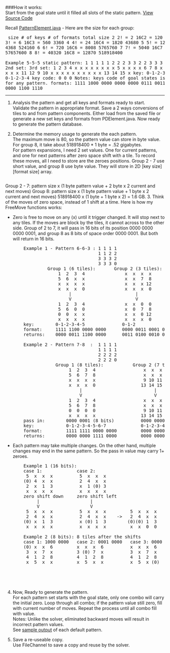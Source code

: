 ###How it works:  
Start from the goal state until it filled all slots of the static pattern.  [View Source Code]

Recall [PatternElement.java] - Here are the size for each group:  
    <pre>
        size     # of keys        # of formats        total size
        2        2! = 2           16C2 = 120          240
        3        3! = 6           16C3 = 560          3360
        4        4! = 24          16C4 = 1820         43680
        5        5! = 120         16C5 = 4368         524160
        6        6! = 720         16C6 = 8008         5765760
        7        7! = 5040        16C7 = 11440        57657600
        8        8! = 40320       16C8 = 12870        518918400  
        Example 5-5-5 static pattern:   1 1 1 1
                                        1 2 2 2
                                        3 3 2 2
                                        3 3 3 0
                    1st set:                2nd set:                3rd set:
                    1  2  3  4              x  x  x  x              x  x  x  x
                    5  x  x  x              x  6  7  8              x  x  x  x
                    x  x  x  x              x  x 11 12              9 10  x  x
                    x  x  x  x              x  x  x  x             13 14 15  x
        key:        0-1-2-3-4               0-1-2-3-4               0-1-2-3-4
        key code:   0                       0                       0
                    Notes: keys code of goal states is always 0 for any pattern.
        formats:    1111 1000 0000 0000     0000 0111 0011 0000     0000 0000 1100 1110</pre>   

------

1. Analysis the pattern and get all keys and formats ready to start.  
Validate the pattern in appropriate format.  Save a 2 ways conversions of tiles to and from pattern components.  Either load from the saved file or generate a new set keys and formats from PDElement.java.  Now ready to generate the pattern database.

2.  Determine the memory usage to generate the each pattern.  
The maximum move is 80, so the pattern value can store in byte value. For group 8, it take about 518918400 * 1 byte = .52 gigabytes.  
For pattern expansions, I need 2 set values.  One for current patterns, and one for next patterns after zero space shift with a tile.  To record these moves, all I need to store are the zeroes positions.  Group 2 - 7 use short value, and group 8 use byte value.  They will store in 2D \[key size\]\[format size\] array.

    <pre>
Group 2 - 7: pattern size x (1 byte pattern value + 2 byte x 2 current and next moves)
Group 8:     pattern size x (1 byte pattern value + 1 byte x 2 current and next moves)
                 518918400 x (1 byte + 1 byte x 2) = 1.6 GB.</pre>
3. Think of the moves of zero space, instead of 1 shift at a time.  Here is how my FreeMove functions works:  
  * Zero is free to move on any (x) until it trigger changed.  It will stop next to any tiles.  If the moves are block by the tiles, it cannot across to the other side.  Group of 2 to 7, it will pass in 16 bits of its position 0000 0000 0000 0001, and group 8 as 8 bits of space order 0000 0001.  But both will return in 16 bits.  

    <pre>
        Example 1 - Pattern 6-6-3 : 1 1 1 1 
                                    1 1 2 2 
                                    3 3 3 2 
                                    3 3 3 0
                 Group 1 (6 tiles):       Group 2 (3 tiles):       Group 3 (6 tiles):
                     1  2  3  4               x  x  x  x               x  x  x  x
                     5  6  x  x               x  x  7  8               x  x  x  x
                     x  x  x  x               x  x  x 12               9 10 11  x
                     x  x  x  0               x  x  x  0              13 14 15  0
                         |                        |                        |
                         V                        V                        V
                     1  2  3  4               x  x  0  0               x  x  x  x
                     5  6  0  0               x  0  7  8               0  0  0  x
                     0  0  x  x               x  x  0 12               9 10 11  0
                     x  x  x  x               x  x  x  0              13 14 15  0
        key:        0-1-2-3-4-5              0-1-2                    0-1-2-3-4-5
        format:     1111 1100 0000 0000      0000 0011 0001 0000      0000 0000 1110 1110
        returns:    0000 0011 1100 0000      0011 0100 0010 0001      0000 1110 0001 0001    
  
        Example 2 - Pattern 7-8  :  1 1 1 1 
                                    1 1 1 1 
                                    2 2 2 2 
                                    2 2 2 0
                    Group 1 (8 tiles):           Group 2 (7 tiles):
                         1  2  3  4                  x  x  x  x
                         5  6  7  8                  x  x  x  x
                         x  x  x  x                  9 10 11 12
                         x  x  x  0                 13 14 15  0
                             |                           |
                             V                           V
                         1  2  3  4                  x  x  x  x
                         5  6  7  8                  x  x  x  x
                         0  0  0  0                  9 10 11 12
                         x  x  x  x                 13 14 15  0
        pass in:        0000 0001 (8 bits)          0000 0000 0000 0001 (16 bits)
        key:            0-1-2-3-4-5-6-7             0-1-2-3-4-5-6
        format:         1111 1111 0000 0000         0000 0000 1111 1110
        returns:        0000 0000 1111 0000         0000 0000 0000 0001</pre>
  * Each pattern may take multiple changes.  On the other hand, multiple changes may end in the same pattern.  So the pass in value may carry 1+ zeroes.

    <pre>
        Example 1 (16 bits):
        case 1:             case 2:
         5  x  x  x          5  x  x  x
        (0) 4  x  x          2  4  x  x
         2  x  1  3          x  1 (0) 3
         x  x  x  x          x  x  x  x
        zero shift down     zero shift left
             |                   |
             V                   V                                      Combine Together
         5  x  x  x          5  x  x  x         5  x  x  x    pass in:  0000 0000 1100 0000
         2  4  x  x          2  4  x  x    ->   2  4  x  x    key:      4-1-3-0-2
        (0) x  1  3          x (0) 1  3        (0)(0) 1  3    format:   1000 1100 0011 0000
         x  x  x  x          x  x  x  x         x  x  0  0    returns:  0000 0000 1100 0011    
         
        Example 2 (8 bits): 8 tiles after the shifts
        case 1: 1000 0000   case 2: 0001 0000   case 3: 0000 0001
        (0) x  x  6         x  x  x  6          x  x  x  6             (0) x  0  6
         3  x  7  x         3 (0) 7  x          3  x  7  x       ->     3 (0) 7  x
         4  1  2  8         4  1  2  8          4  1  2  8              4  1  2  8
         x  5  x  x         x  5  x  x          x  5  x (0)             x  5  0 (0)
                                                              pass in:  1001 0001
                                                              key:      5-2-6-3-0-1-7-4
                                                              format:   0001 1010 1111 0100
                                                              returns:  1010 0100 0000 0011</pre>

4. Now, Ready to generate the pattern.  
For each pattern set starts with the goal state, only one combo will carry the initial zero.  Loop through all combo; if the pattern value still zero, fill with current number of moves.  Repeat the process until all combo fill with value.  
Notes: Unlike the solver, eliminated backward moves will result in incorrect pattern values.  
See [sample output] of each default pattern.  

5.  Save a re-useable copy.  
Use FileChannel to save a copy and reuse by the solver.  

[View Source Code]: https://github.com/mwong510ca/HeuristicSearch-AdditivePatternDatabase-15Puzzle/blob/master/src/mwong/myprojects/fifteenpuzzle/solver/components/PatternDatabase.java
[PatternElement.java]: https://github.com/mwong510ca/HeuristicSearch-AdditivePatternDatabase-15Puzzle/blob/master/PatternElement.java%20-%20details.md
[Sample Output]: https://github.com/mwong510ca/HeuristicSearch-AdditivePatternDatabase-15Puzzle/tree/master/output/log_generate_data_files_osx_-Xmx4g.txt
